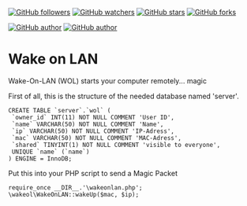 [![GitHub followers](https://img.shields.io/github/followers/peterbrain.svg?style=social&label=Follow)](https://github.com/peterbrain)
[![GitHub watchers](https://img.shields.io/github/watchers/peterbrain/wake-on-lan.svg?style=social&label=Watch)](https://github.com/peterbrain/scripts)
[![GitHub stars](https://img.shields.io/github/stars/peterbrain/wake-on-lan.svg?style=social&label=Star)]()
[![GitHub forks](https://img.shields.io/github/forks/peterbrain/wake-on-lan.svg?style=social&label=Fork)]()

[![GitHub author](https://img.shields.io/badge/Author-PeterBrain-3BCDD6.svg)](http://peterbrain.github.io)
[![GitHub author](https://img.shields.io/badge/language-PHP-8892BF.svg)]()

# Wake on LAN
Wake-On-LAN (WOL) starts your computer remotely... magic

First of all, this is the structure of the needed database named 'server'.
````
CREATE TABLE `server`.`wol` (
 `owner_id` INT(11) NOT NULL COMMENT 'User ID',
 `name` VARCHAR(50) NOT NULL COMMENT 'Name',
 `ip` VARCHAR(50) NOT NULL COMMENT 'IP-Adress',
 `mac` VARCHAR(50) NOT NULL COMMENT 'MAC-Adress',
 `shared` TINYINT(1) NOT NULL COMMENT 'visible to everyone',
 UNIQUE `name` (`name`)
) ENGINE = InnoDB;
````

Put this into your PHP script to send a Magic Packet
````
require_once __DIR__.'\wakeonlan.php';
\wakeol\WakeOnLAN::wakeUp($mac, $ip); 
````
